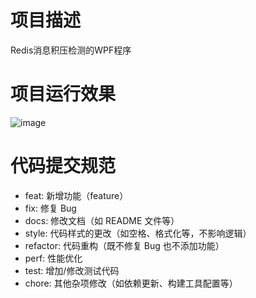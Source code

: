 # 项目描述
Redis消息积压检测的WPF程序
# 项目运行效果
![image](https://github.com/user-attachments/assets/1ee898e9-0abf-41e9-8d5d-b453cedd0a19)

# 代码提交规范
* feat: 新增功能（feature）
* fix: 修复 Bug
* docs: 修改文档（如 README 文件等）
* style: 代码样式的更改（如空格、格式化等，不影响逻辑）
* refactor: 代码重构（既不修复 Bug 也不添加功能）
* perf: 性能优化
* test: 增加/修改测试代码
* chore: 其他杂项修改（如依赖更新、构建工具配置等）
